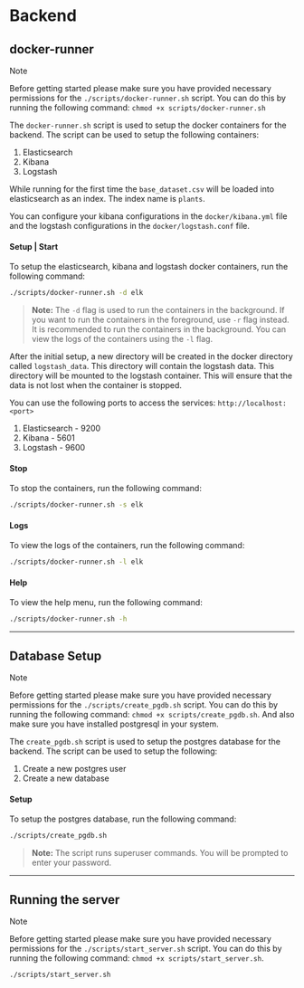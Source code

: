 # Backend

## docker-runner

> [!NOTE]  
> Before getting started please make sure you have provided necessary permissions for the `./scripts/docker-runner.sh` script.
> You can do this by running the following command: `chmod +x scripts/docker-runner.sh`

The `docker-runner.sh` script is used to setup the docker containers for the backend. The script can be 
used to setup the following containers:
1. Elasticsearch
2. Kibana
3. Logstash

While running for the first time the `base_dataset.csv` will be loaded into elasticsearch as an index.
The index name is `plants`. 

You can configure your kibana configurations in the `docker/kibana.yml` file and 
the logstash configurations in the `docker/logstash.conf` file.


#### Setup | Start
To setup the elasticsearch, kibana and logstash docker containers, run the following command:

```bash
./scripts/docker-runner.sh -d elk
```

> **Note:** The `-d` flag is used to run the containers in the background.
> If you want to run the containers in the foreground, use `-r` flag instead.
> It is recommended to run the containers in the background. You can view the
> logs of the containers using the `-l` flag.

After the initial setup, a new directory will be created in the docker directory
called `logstash_data`. This directory will contain the logstash data. This directory will be mounted to 
the logstash container. This will ensure that the data is not lost when the container is stopped.

You can use the following ports to access the services: `http://localhost:<port>`
1. Elasticsearch - 9200
2. Kibana - 5601
3. Logstash - 9600

#### Stop
To stop the containers, run the following command:
```bash
./scripts/docker-runner.sh -s elk
```

#### Logs
To view the logs of the containers, run the following command:
```bash
./scripts/docker-runner.sh -l elk
```

#### Help
To view the help menu, run the following command:
```bash
./scripts/docker-runner.sh -h
```

--------------------------------------------

## Database Setup

> [!NOTE]
> Before getting started please make sure you have provided necessary permissions for the `./scripts/create_pgdb.sh` script.
> You can do this by running the following command: `chmod +x scripts/create_pgdb.sh`. And also make sure you have installed 
> postgresql in your system.

The `create_pgdb.sh` script is used to setup the postgres database for the backend. The script can be
used to setup the following:
1. Create a new postgres user
2. Create a new database

#### Setup
To setup the postgres database, run the following command:
```bash
./scripts/create_pgdb.sh
```
> **Note:** The script runs superuser commands. You will be prompted to enter your password.

--------------------------------------------

## Running the server

> [!NOTE]
> Before getting started please make sure you have provided necessary permissions for the `./scripts/start_server.sh` script.
> You can do this by running the following command: `chmod +x scripts/start_server.sh`.

```bash
./scripts/start_server.sh
```
